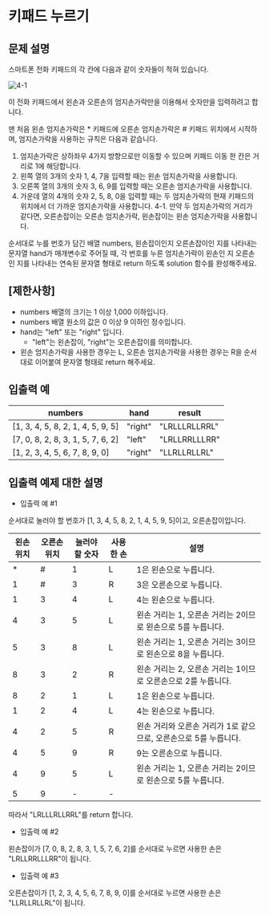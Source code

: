 # 키패드 누르기

## 문제 설명
스마트폰 전화 키패드의 각 칸에 다음과 같이 숫자들이 적혀 있습니다.

![4-1](https://user-images.githubusercontent.com/59636424/93715000-67eb4600-fba1-11ea-962e-fd9f1c2ae223.png)

이 전화 키패드에서 왼손과 오른손의 엄지손가락만을 이용해서 숫자만을 입력하려고 합니다.

맨 처음 왼손 엄지손가락은 * 키패드에 오른손 엄지손가락은 # 키패드 위치에서 시작하며, 엄지손가락을 사용하는 규칙은 다음과 같습니다.

1. 엄지손가락은 상하좌우 4가지 방향으로만 이동할 수 있으며 키패드 이동 한 칸은 거리로 1에 해당합니다.
2. 왼쪽 열의 3개의 숫자 1, 4, 7을 입력할 때는 왼손 엄지손가락을 사용합니다.
3. 오른쪽 열의 3개의 숫자 3, 6, 9를 입력할 때는 오른손 엄지손가락을 사용합니다.
4. 가운데 열의 4개의 숫자 2, 5, 8, 0을 입력할 때는 두 엄지손가락의 현재 키패드의 위치에서 더 가까운 엄지손가락을 사용합니다.
    4-1. 만약 두 엄지손가락의 거리가 같다면, 오른손잡이는 오른손 엄지손가락, 왼손잡이는 왼손 엄지손가락을 사용합니다.

순서대로 누를 번호가 담긴 배열 numbers, 왼손잡이인지 오른손잡이인 지를 나타내는 문자열 hand가 매개변수로 주어질 때, 각 번호를 누른 엄지손가락이 왼손인 지 오른손인 지를 나타내는 연속된 문자열 형태로 return 하도록 solution 함수를 완성해주세요.

## [제한사항]
* numbers 배열의 크기는 1 이상 1,000 이하입니다.
* numbers 배열 원소의 값은 0 이상 9 이하인 정수입니다.
* hand는 "left" 또는 "right" 입니다.
  * "left"는 왼손잡이, "right"는 오른손잡이를 의미합니다.
* 왼손 엄지손가락을 사용한 경우는 L, 오른손 엄지손가락을 사용한 경우는 R을 순서대로 이어붙여 문자열 형태로 return 해주세요.

## 입출력 예
|numbers|	hand|	result|
|----|------|-------|
|[1, 3, 4, 5, 8, 2, 1, 4, 5, 9, 5]|	"right"|	"LRLLLRLLRRL"|
|[7, 0, 8, 2, 8, 3, 1, 5, 7, 6, 2]|	"left"|	"LRLLRRLLLRR"|
|[1, 2, 3, 4, 5, 6, 7, 8, 9, 0]|	"right"|	"LLRLLRLLRL"|

## 입출력 예제 대한 설명

* 입출력 예 #1

순서대로 눌러야 할 번호가 [1, 3, 4, 5, 8, 2, 1, 4, 5, 9, 5]이고, 오른손잡이입니다.

|왼손 위치|	오른손 위치|	눌러야 할 숫자|	사용한 손|	설명|
|-------|-----------|-----------|------------|---------|
|*|	#|	1|	L|	1은 왼손으로 누릅니다.|
|1	|#	|3	|R	|3은 오른손으로 누릅니다.|
|1|	3|	4|	L|	4는 왼손으로 누릅니다.|
|4|	3|	5|	L|	왼손 거리는 1, 오른손 거리는 2이므로 왼손으로 5를 누릅니다.|
|5|	3|	8|	L|	왼손 거리는 1, 오른손 거리는 3이므로 왼손으로 8을 누릅니다.|
|8|	3|	2|	R|	왼손 거리는 2, 오른손 거리는 1이므로 오른손으로 2를 누릅니다.|
|8|	2|	1|	L|	1은 왼손으로 누릅니다.|
|1	|2	|4	|L|	4는 왼손으로 누릅니다.|
|4|	2|	5|	R|	왼손 거리와 오른손 거리가 1로 같으므로, 오른손으로 5를 누릅니다.|
|4	|5	|9	|R	|9는 오른손으로 누릅니다.|
|4|	9|	5|	L|	왼손 거리는 1, 오른손 거리는 2이므로 왼손으로 5를 누릅니다.|
|5	|9	|-	|-	| |

따라서 "LRLLLRLLRRL"를 return 합니다.

* 입출력 예 #2

왼손잡이가 [7, 0, 8, 2, 8, 3, 1, 5, 7, 6, 2]를 순서대로 누르면 사용한 손은 "LRLLRRLLLRR"이 됩니다.

* 입출력 예 #3

오른손잡이가 [1, 2, 3, 4, 5, 6, 7, 8, 9, 0]를 순서대로 누르면 사용한 손은 "LLRLLRLLRL"이 됩니다.
